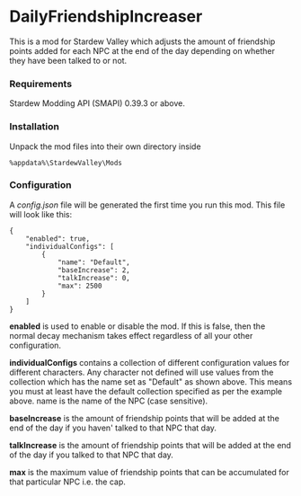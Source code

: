 # DailyFriendshipIncreaser

This is a mod for Stardew Valley which adjusts the amount of friendship points added for each NPC at the end of the day depending on whether they have been talked to or not.

### Requirements

Stardew Modding API (SMAPI) 0.39.3 or above.

### Installation

Unpack the mod files into their own directory inside 
```
%appdata%\StardewValley\Mods
```

### Configuration

A *config.json* file will be generated the first time you run this mod. This file will look like this:

```
{
    "enabled": true,
    "individualConfigs": [
        {
            "name": "Default",
            "baseIncrease": 2,
            "talkIncrease": 0,
            "max": 2500
        }
    ]
}
```

**enabled** is used to enable or disable the mod. If this is false, then the normal decay mechanism takes effect regardless of all your other configuration.

**individualConfigs** contains a collection of different configuration values for different characters. Any character not defined will use values from the collection which has the name set as "Default" as shown above. This means you must at least have the default collection specified as per the example above.
name is the name of the NPC (case sensitive).

**baseIncrease** is the amount of friendship points that will be added at the end of the day if you haven' talked to that NPC that day.

**talkIncrease** is the amount of friendship points that will be added at the end of the day if you talked to that NPC that day.

**max** is the maximum value of friendship points that can be accumulated for that particular NPC i.e. the cap.